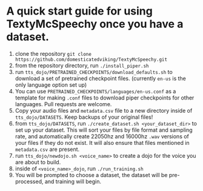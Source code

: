 # A quick start guide for using TextyMcSpeechy once you have a dataset.

1. clone the repository `git clone https://github.com/domesticatedviking/TextyMcSpeechy.git`
2. from the repository directory, run `./install_piper.sh`
3. run `tts_dojo/PRETRAINED_CHECKPOINTS/download_defaults.sh` to download a set of pretrained checkpoint files. (currently `en-us` is the only language option set up)
4. You can use `PRETRAINED_CHECKPOINTS/languages/en-us.conf` as a template for making `.conf` files to download piper checkpoints for other languages.  Pull requests are welcome.
5. Copy your audio files and `metadata.csv` file to a new directory inside of `tts_dojo/DATASETS`.  Keep backups of your original files!  
6. from `tts_dojo/DATASETS`, run `./create_dataset.sh <your_dataset_dir>` to set up your dataset.  This will sort your files by file format and sampling rate, and automatically create 22050hz and 16000hz `.wav` versions of your files if they do not exist. It will also ensure that files mentioned in `metadata.csv` are present.
7. run `tts_dojo/newdojo.sh <voice_name>` to create a dojo for the voice you are about to build.
8. inside of `<voice_name>_dojo`, run `./run_training.sh`
9. You will be prompted to choose a dataset, the dataset will be pre-processed, and training will begin.
